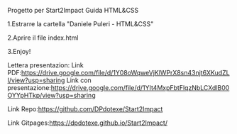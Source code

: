 Progetto per Start2Impact Guida HTML&CSS

1.Estrarre la cartella "Daniele Puleri - HTML&CSS"

2.Aprire il file index.html

3.Enjoy!

Lettera presentazion:
Link PDF:https://drive.google.com/file/d/1Y08oWqweVjKlWPrX8sn43njt6XKudZLI/view?usp=sharing
Link con presentazione:https://drive.google.com/file/d/1YIt4MxpFbtFlqzNbLCXdlB00OYYpHTkp/view?usp=sharing

Link Repo:https://github.com/DPdotexe/Start2Impact

Link Gitpages:https://dpdotexe.github.io/Start2Impact/
